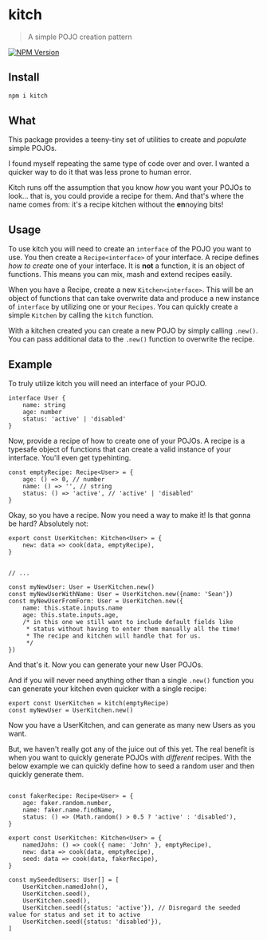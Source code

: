 # kitch

> A simple POJO creation pattern

[![NPM Version][npm-image]][npm-url]

## Install

```bash
npm i kitch
```

## What

This package provides a teeny-tiny set of utilities to create and _populate_ simple POJOs.

I found myself repeating the same type of code over and over. I wanted a quicker way to do it that was less prone to human error.

Kitch runs off the assumption that you know _how_ you want your POJOs to look... that is, you could provide a recipe for them. And that's where the name comes from: it's a recipe kitchen without the **en**noying bits!

## Usage

To use kitch you will need to create an `interface` of the POJO you want to use. You then create a `Recipe<interface>` of your interface. A recipe defines _how to create_ one of your interface. It is **not** a function, it is an object of functions. This means you can mix, mash and extend recipes easily.

When you have a Recipe, create a new `Kitchen<interface>`. This will be an object of functions that can take overwrite data and produce a new instance of `interface` by utilizing one or your `Recipes`. You can quickly create a simple `Kitchen` by calling the `kitch` function.

With a kitchen created you can create a new POJO by simply calling `.new()`. You can pass additional data to the `.new()` function to overwrite the recipe. 

## Example

To truly utilize kitch you will need an interface of your POJO.

```TS
interface User {
	name: string
	age: number
	status: 'active' | 'disabled'
}
```

Now, provide a recipe of how to create one of your POJOs. A recipe is a typesafe object of functions that can create a valid instance of your interface. You'll even get typehinting.

```TS
const emptyRecipe: Recipe<User> = {
	age: () => 0, // number
	name: () => '', // string
	status: () => 'active', // 'active' | 'disabled'
}
```

Okay, so you have a recipe. Now you need a way to make it! Is that gonna be hard? Absolutely not:

```TS
export const UserKitchen: Kitchen<User> = {
	new: data => cook(data, emptyRecipe),
}


// ...

const myNewUser: User = UserKitchen.new()
const myNewUserWithName: User = UserKitchen.new({name: 'Sean'})
const myNewUserFromForm: User = UserKitchen.new({
    name: this.state.inputs.name
    age: this.state.inputs.age,
    /* in this one we still want to include default fields like
     * status without having to enter them manually all the time!
     * The recipe and kitchen will handle that for us.
     */
})

```

And that's it. Now you can generate your new User POJOs.

And if you will never need anything other than a single `.new()` function you can generate your kitchen even quicker with a single recipe:

```TS
export const UserKitchen = kitch(emptyRecipe)
const myNewUser = UserKitchen.new()
```

Now you have a UserKitchen, and can generate as many new Users as you want.

But, we haven't really got any of the juice out of this yet. The real benefit is when you want to quickly generate POJOs with _different_ recipes. With the below example we can quickly define how to seed a random user and then quickly generate them.

```TS

const fakerRecipe: Recipe<User> = {
	age: faker.random.number,
	name: faker.name.findName,
	status: () => (Math.random() > 0.5 ? 'active' : 'disabled'),
}

export const UserKitchen: Kitchen<User> = {
	namedJohn: () => cook({ name: 'John' }, emptyRecipe),
	new: data => cook(data, emptyRecipe),
	seed: data => cook(data, fakerRecipe),
}

const mySeededUsers: User[] = [
    UserKitchen.namedJohn(),
    UserKitchen.seed(),
    UserKitchen.seed(),
    UserKitchen.seed({status: 'active'}), // Disregard the seeded value for status and set it to active
    UserKitchen.seed({status: 'disabled'}),
]
```

[npm-image]: https://img.shields.io/npm/v/kitch.svg
[npm-url]: https://npmjs.org/package/kitch

